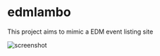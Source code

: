 # edmlambo
This project aims to mimic a EDM event listing site

![screenshot](https://github.com/toptester1/edmlambo/blob/master/public/images/screenshot.jpg)
